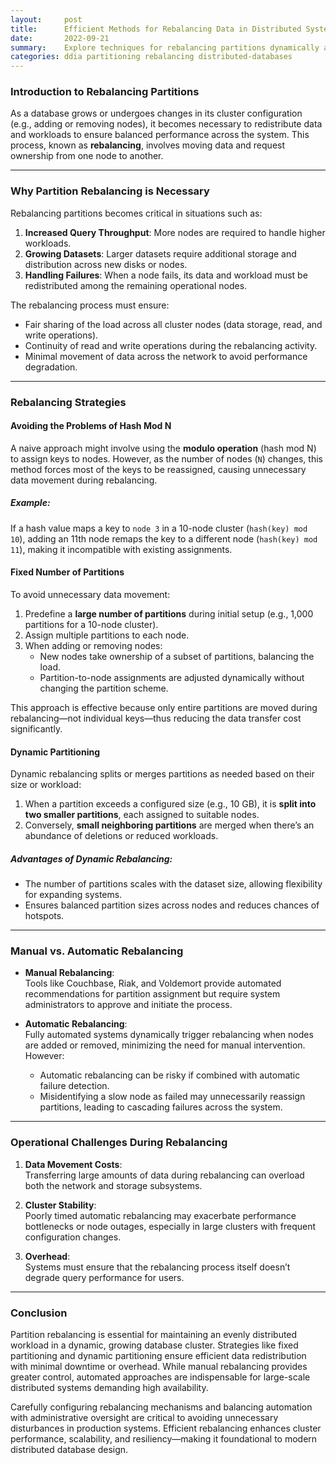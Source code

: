 ```yaml
---
layout:     post    
title:      Efficient Methods for Rebalancing Data in Distributed Systems  
date:       2022-09-21    
summary:    Explore techniques for rebalancing partitions dynamically and efficiently in distributed databases while maintaining system stability.    
categories: ddia partitioning rebalancing distributed-databases
---
```


### **Introduction to Rebalancing Partitions**

As a database grows or undergoes changes in its cluster configuration (e.g., adding or removing nodes), it becomes necessary to redistribute data and workloads to ensure balanced performance across the system. This process, known as **rebalancing**, involves moving data and request ownership from one node to another.
   
---

### **Why Partition Rebalancing is Necessary**

Rebalancing partitions becomes critical in situations such as:
1. **Increased Query Throughput**: More nodes are required to handle higher workloads.
2. **Growing Datasets**: Larger datasets require additional storage and distribution across new disks or nodes.
3. **Handling Failures**: When a node fails, its data and workload must be redistributed among the remaining operational nodes.

The rebalancing process must ensure:
- Fair sharing of the load across all cluster nodes (data storage, read, and write operations).
- Continuity of read and write operations during the rebalancing activity.
- Minimal movement of data across the network to avoid performance degradation.

---

### **Rebalancing Strategies**

#### **Avoiding the Problems of Hash Mod N**
A naive approach might involve using the **modulo operation** (hash mod N) to assign keys to nodes. However, as the number of nodes (`N`) changes, this method forces most of the keys to be reassigned, causing unnecessary data movement during rebalancing.

##### Example:
If a hash value maps a key to `node 3` in a 10-node cluster (`hash(key) mod 10`), adding an 11th node remaps the key to a different node (`hash(key) mod 11`), making it incompatible with existing assignments.

#### **Fixed Number of Partitions**
To avoid unnecessary data movement:
1. Predefine a **large number of partitions** during initial setup (e.g., 1,000 partitions for a 10-node cluster).
2. Assign multiple partitions to each node.
3. When adding or removing nodes:
    - New nodes take ownership of a subset of partitions, balancing the load.
    - Partition-to-node assignments are adjusted dynamically without changing the partition scheme.

This approach is effective because only entire partitions are moved during rebalancing—not individual keys—thus reducing the data transfer cost significantly.

#### **Dynamic Partitioning**
Dynamic rebalancing splits or merges partitions as needed based on their size or workload:
1. When a partition exceeds a configured size (e.g., 10 GB), it is **split into two smaller partitions**, each assigned to suitable nodes.
2. Conversely, **small neighboring partitions** are merged when there’s an abundance of deletions or reduced workloads.

##### Advantages of Dynamic Rebalancing:
- The number of partitions scales with the dataset size, allowing flexibility for expanding systems.
- Ensures balanced partition sizes across nodes and reduces chances of hotspots.

---

### **Manual vs. Automatic Rebalancing**

- **Manual Rebalancing**:    
  Tools like Couchbase, Riak, and Voldemort provide automated recommendations for partition assignment but require system administrators to approve and initiate the process.

- **Automatic Rebalancing**:    
  Fully automated systems dynamically trigger rebalancing when nodes are added or removed, minimizing the need for manual intervention. However:
    - Automatic rebalancing can be risky if combined with automatic failure detection.
    - Misidentifying a slow node as failed may unnecessarily reassign partitions, leading to cascading failures across the system.

---

### **Operational Challenges During Rebalancing**

1. **Data Movement Costs**:    
   Transferring large amounts of data during rebalancing can overload both the network and storage subsystems.

2. **Cluster Stability**:    
   Poorly timed automatic rebalancing may exacerbate performance bottlenecks or node outages, especially in large clusters with frequent configuration changes.

3. **Overhead**:    
   Systems must ensure that the rebalancing process itself doesn’t degrade query performance for users.

---

### **Conclusion**

Partition rebalancing is essential for maintaining an evenly distributed workload in a dynamic, growing database cluster. Strategies like fixed partitioning and dynamic partitioning ensure efficient data redistribution with minimal downtime or overhead. While manual rebalancing provides greater control, automated approaches are indispensable for large-scale distributed systems demanding high availability.

Carefully configuring rebalancing mechanisms and balancing automation with administrative oversight are critical to avoiding unnecessary disturbances in production systems. Efficient rebalancing enhances cluster performance, scalability, and resiliency—making it foundational to modern distributed database design.  